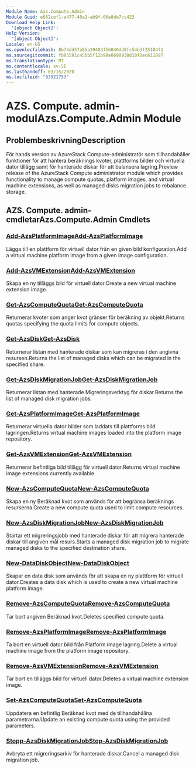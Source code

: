 ```yaml
---
Module Name: Azs.Compute.Admin
Module Guid: e662cef1-a477-40a2-ab9f-06e8de7cc423
Download Help Link:
  '[object Object]': 
Help Version:
  '[object Object]': 
Locale: en-US
ms.openlocfilehash: 8b74dd57a85a39403f56840dd0fc54b3f25184f1
ms.sourcegitcommit: fb95591c45bb5f12b98e0690938d18f2ec611897
ms.translationtype: MT
ms.contentlocale: sv-SE
ms.lasthandoff: 03/15/2020
ms.locfileid: "93921753"
---
```

# <span data-ttu-id="ee2f6-101">AZS. Compute. admin-modul</span><span class="sxs-lookup"><span data-stu-id="ee2f6-101">Azs.Compute.Admin Module</span></span>
## <span data-ttu-id="ee2f6-102">Problembeskrivning</span><span class="sxs-lookup"><span data-stu-id="ee2f6-102">Description</span></span>
<span data-ttu-id="ee2f6-103">För hands version av AzureStack Compute-administratör som tillhandahåller funktioner för att hantera beräknings kvoter, plattforms bilder och virtuella dator tillägg samt för hanterade diskar för att balansera lagring.</span><span class="sxs-lookup"><span data-stu-id="ee2f6-103">Preview release of the AzureStack Compute administrator module which provides functionality to manage compute quotas, platform images, and virtual machine extensions, as well as managed disks migration jobs to rebalance storage.</span></span>

## <span data-ttu-id="ee2f6-104">AZS. Compute. admin-cmdletar</span><span class="sxs-lookup"><span data-stu-id="ee2f6-104">Azs.Compute.Admin Cmdlets</span></span>
### [<span data-ttu-id="ee2f6-105">Add-AzsPlatformImage</span><span class="sxs-lookup"><span data-stu-id="ee2f6-105">Add-AzsPlatformImage</span></span>](Add-AzsPlatformImage.md)
<span data-ttu-id="ee2f6-106">Lägga till en plattform för virtuell dator från en given bild konfiguration.</span><span class="sxs-lookup"><span data-stu-id="ee2f6-106">Add a virtual machine platform image from a given image configuration.</span></span>

### [<span data-ttu-id="ee2f6-107">Add-AzsVMExtension</span><span class="sxs-lookup"><span data-stu-id="ee2f6-107">Add-AzsVMExtension</span></span>](Add-AzsVMExtension.md)
<span data-ttu-id="ee2f6-108">Skapa en ny tilläggs bild för virtuell dator.</span><span class="sxs-lookup"><span data-stu-id="ee2f6-108">Create a new virtual machine extension image.</span></span>

### [<span data-ttu-id="ee2f6-109">Get-AzsComputeQuota</span><span class="sxs-lookup"><span data-stu-id="ee2f6-109">Get-AzsComputeQuota</span></span>](Get-AzsComputeQuota.md)
<span data-ttu-id="ee2f6-110">Returnerar kvoter som anger kvot gränser för beräkning av objekt.</span><span class="sxs-lookup"><span data-stu-id="ee2f6-110">Returns quotas specifying the quota limits for compute objects.</span></span>

### [<span data-ttu-id="ee2f6-111">Get-AzsDisk</span><span class="sxs-lookup"><span data-stu-id="ee2f6-111">Get-AzsDisk</span></span>](Get-AzsDisk.md)
<span data-ttu-id="ee2f6-112">Returnerar listan med hanterade diskar som kan migreras i den angivna resursen.</span><span class="sxs-lookup"><span data-stu-id="ee2f6-112">Returns the list of managed disks which can be migrated in the specified share.</span></span>

### [<span data-ttu-id="ee2f6-113">Get-AzsDiskMigrationJob</span><span class="sxs-lookup"><span data-stu-id="ee2f6-113">Get-AzsDiskMigrationJob</span></span>](Get-AzsDiskMigrationJob.md)
<span data-ttu-id="ee2f6-114">Returnerar listan med hanterade Migreringsverktyg för diskar.</span><span class="sxs-lookup"><span data-stu-id="ee2f6-114">Returns the list of managed disk migration jobs.</span></span>

### [<span data-ttu-id="ee2f6-115">Get-AzsPlatformImage</span><span class="sxs-lookup"><span data-stu-id="ee2f6-115">Get-AzsPlatformImage</span></span>](Get-AzsPlatformImage.md)
<span data-ttu-id="ee2f6-116">Returnerar virtuella dator bilder som laddats till plattforms bild lagringen.</span><span class="sxs-lookup"><span data-stu-id="ee2f6-116">Returns virtual machine images loaded into the platform image repository.</span></span>

### [<span data-ttu-id="ee2f6-117">Get-AzsVMExtension</span><span class="sxs-lookup"><span data-stu-id="ee2f6-117">Get-AzsVMExtension</span></span>](Get-AzsVMExtension.md)
<span data-ttu-id="ee2f6-118">Returnerar befintliga bild tillägg för virtuell dator.</span><span class="sxs-lookup"><span data-stu-id="ee2f6-118">Returns virtual machine image extensions currently available.</span></span>

### [<span data-ttu-id="ee2f6-119">New-AzsComputeQuota</span><span class="sxs-lookup"><span data-stu-id="ee2f6-119">New-AzsComputeQuota</span></span>](New-AzsComputeQuota.md)
<span data-ttu-id="ee2f6-120">Skapa en ny Beräknad kvot som används för att begränsa beräknings resurserna.</span><span class="sxs-lookup"><span data-stu-id="ee2f6-120">Create a new compute quota used to limit compute resources.</span></span>

### [<span data-ttu-id="ee2f6-121">New-AzsDiskMigrationJob</span><span class="sxs-lookup"><span data-stu-id="ee2f6-121">New-AzsDiskMigrationJob</span></span>](New-AzsDiskMigrationJob.md)
<span data-ttu-id="ee2f6-122">Startar ett migreringsjobb med hanterade diskar för att migrera hanterade diskar till angiven mål resurs.</span><span class="sxs-lookup"><span data-stu-id="ee2f6-122">Starts a managed disk migration job to migrate managed disks to the specified destination share.</span></span>

### [<span data-ttu-id="ee2f6-123">New-DataDiskObject</span><span class="sxs-lookup"><span data-stu-id="ee2f6-123">New-DataDiskObject</span></span>](New-DataDiskObject.md)
<span data-ttu-id="ee2f6-124">Skapar en data disk som används för att skapa en ny plattform för virtuell dator.</span><span class="sxs-lookup"><span data-stu-id="ee2f6-124">Creates a data disk which is used to create a new virtual machine platform image.</span></span>

### [<span data-ttu-id="ee2f6-125">Remove-AzsComputeQuota</span><span class="sxs-lookup"><span data-stu-id="ee2f6-125">Remove-AzsComputeQuota</span></span>](Remove-AzsComputeQuota.md)
<span data-ttu-id="ee2f6-126">Tar bort angiven Beräknad kvot.</span><span class="sxs-lookup"><span data-stu-id="ee2f6-126">Deletes specified compute quota.</span></span>

### [<span data-ttu-id="ee2f6-127">Remove-AzsPlatformImage</span><span class="sxs-lookup"><span data-stu-id="ee2f6-127">Remove-AzsPlatformImage</span></span>](Remove-AzsPlatformImage.md)
<span data-ttu-id="ee2f6-128">Ta bort en virtuell dator bild från Platform image lagring.</span><span class="sxs-lookup"><span data-stu-id="ee2f6-128">Delete a virtual machine image from the platform image repository.</span></span>

### [<span data-ttu-id="ee2f6-129">Remove-AzsVMExtension</span><span class="sxs-lookup"><span data-stu-id="ee2f6-129">Remove-AzsVMExtension</span></span>](Remove-AzsVMExtension.md)
<span data-ttu-id="ee2f6-130">Tar bort en tilläggs bild för virtuell dator.</span><span class="sxs-lookup"><span data-stu-id="ee2f6-130">Deletes a virtual machine extension image.</span></span>

### [<span data-ttu-id="ee2f6-131">Set-AzsComputeQuota</span><span class="sxs-lookup"><span data-stu-id="ee2f6-131">Set-AzsComputeQuota</span></span>](Set-AzsComputeQuota.md)
<span data-ttu-id="ee2f6-132">Uppdatera en befintlig Beräknad kvot med de tillhandahållna parametrarna.</span><span class="sxs-lookup"><span data-stu-id="ee2f6-132">Update an existing compute quota using the provided parameters.</span></span>

### [<span data-ttu-id="ee2f6-133">Stopp-AzsDiskMigrationJob</span><span class="sxs-lookup"><span data-stu-id="ee2f6-133">Stop-AzsDiskMigrationJob</span></span>](Stop-AzsDiskMigrationJob.md)
<span data-ttu-id="ee2f6-134">Avbryta ett migreringsarkiv för hanterade diskar.</span><span class="sxs-lookup"><span data-stu-id="ee2f6-134">Cancel a managed disk migration job.</span></span>

